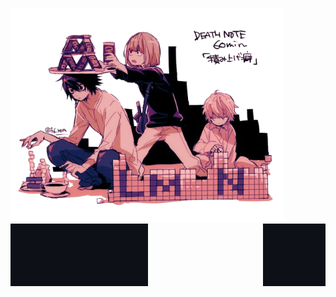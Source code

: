 ![Alt Text](download.png)
<img align="left" width="220" height="100" src="Screenshot 2025-09-21 11.49.16 AM.png">
<img align="right" width="100" height="100" src="Screenshot 2025-09-21 11.49.16 AM.png">


